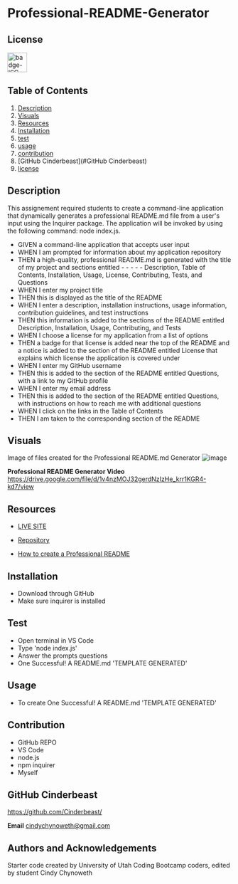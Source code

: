 # Professional-README-Generator

## License
<img src="https://img.shields.io/badge/license-ISC-goldenrod" alt="badge-ISC" height="44" />

## Table of Contents
  1. [Description](#description)
  2. [Visuals](#visuals)
  3. [Resources](#resources)
  4. [Installation](#installation)
  5. [test](#test)
  6. [usage](#usage)
  7. [contribution](#contribution)
  8. [GitHub Cinderbeast](#GitHub Cinderbeast)
  9. [license](#license)
  
## Description
This assignement required students to create a command-line application that dynamically generates a professional README.md file from a user's input using the Inquirer package. The application will be invoked by using the following command: node index.js.

- GIVEN a command-line application that accepts user input
- WHEN I am prompted for information about my application repository
- THEN a high-quality, professional README.md is generated with the title of my project and sections entitled - - - - - Description, Table of Contents, Installation, Usage, License, Contributing, Tests, and Questions
- WHEN I enter my project title
- THEN this is displayed as the title of the README
- WHEN I enter a description, installation instructions, usage information, contribution guidelines, and test instructions
- THEN this information is added to the sections of the README entitled Description, Installation, Usage, Contributing, and Tests
- WHEN I choose a license for my application from a list of options
- THEN a badge for that license is added near the top of the README and a notice is added to the section of the README entitled License that explains which license the application is covered under
- WHEN I enter my GitHub username
- THEN this is added to the section of the README entitled Questions, with a link to my GitHub profile
- WHEN I enter my email address
- THEN this is added to the section of the README entitled Questions, with instructions on how to reach me with additional questions
- WHEN I click on the links in the Table of Contents
- THEN I am taken to the corresponding section of the README

## Visuals

Image of files created for the Professional README.md Generator
![image](https://user-images.githubusercontent.com/105569378/183319316-f66f5cb3-d3da-4692-bdaf-3c4845f0d428.png)

**Professional README Generator Video**
https://drive.google.com/file/d/1v4nzMOJ32gerdNzIzHe_krr1KGR4-kd7/view

## Resources

- [LIVE SITE](https://cinderbeast.github.io/09-Node.js-Challenge-Professional-README-Generator)

- [Repository](https://github.com/Cinderbeast/09-Node.js-Challenge-Professional-README-Generator)

- [How to create a Professional README](https://coding-boot-camp.github.io/full-stack/github/professional-readme-guide)

## Installation
- Download through GitHub
- Make sure inquirer is installed

## Test 
- Open terminal in VS Code
- Type 'node index.js'
- Answer the prompts questions
- One Successful! A README.md 'TEMPLATE GENERATED'

## Usage
- To create One Successful! A README.md 'TEMPLATE GENERATED'

## Contribution
- GitHub REPO
- VS Code
- node.js
- npm inquirer
- Myself

## GitHub Cinderbeast
https://github.com/Cinderbeast/

**Email**
cindychynoweth@gmail.com

## Authors and Acknowledgements
Starter code created by University of Utah Coding Bootcamp coders, edited by student Cindy Chynoweth


  
    
